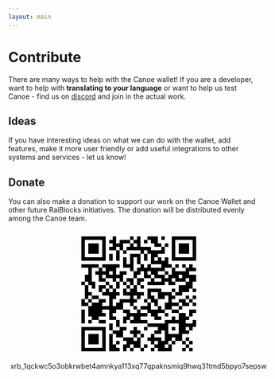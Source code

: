 ```yaml
---
layout: main
---
```


# Contribute 

There are many ways to help with the Canoe wallet! If you are a developer, want to help with **translating to your language** or want to help us test Canoe - find us on [discord](https://discord.gg/FJu9gNJ) and join in the actual work. 

## Ideas
If you have interesting ideas on what we can do with the wallet, add features, make it more user friendly or add useful integrations to other systems and services - let us know!

## Donate
You can also make a donation to support our work on the Canoe Wallet and other future RaiBlocks initiatives. The donation will be distributed evenly among the Canoe team.

<div style="margin: auto; width: 100%; padding: 10px">
<img src="/assets/img/donate.png" style="display: block;margin-left: auto;margin-right: auto;"/><br>
<div style="display:flex;align-items:center;justify-content:center;">
<bold>xrb_1qckwc5o3obkrwbet4amnkya113xq77qpaknsmiq9hwq31tmd5bpyo7sepsw</bold>
</div>
</div>
